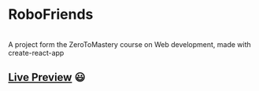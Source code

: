 # RoboFriends 
<br>
A project form the ZeroToMastery course on Web development, made with create-react-app

## **[Live Preview](https://bogvoicescu.github.io/roboFriends/)** :smiley:
